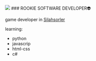
<img src="https://github.com/DenizNazari/DenizNazari/blob/main/1054923.jpg" />
### ROOKIE SOFTWARE DEVELOPER👽



game developer in [Silahsorler](https://github.com/Silahsorler)

learning:
- python 
- javascrip
- html-css
- c#
     
     














<!--<img src="https://www.codewars.com/users/DenizNazar/badges/large"/>

<img src="https://github-readme-stats.vercel.app/api?username=DenizNazari&show_icons=true&theme=radical"/>

<!--
**DenizNazari/DenizNazari** is a ✨ _special_ ✨ repository because its `README.md` (this file) appears on your GitHub profile.
[![Top Langs](https://github-readme-stats.vercel.app/api/top-langs/?username=DenizNazari&layout=compact)](https://github.com/DenizNazari/github-readme-stats)

Here are some ideas to get you started:

- 🔭 I’m currently working on ...
- 🌱 I’m currently learning ...
- 👯 I’m looking to collaborate on ...
- 🤔 I’m looking for help with ...
- 💬 Ask me about ...
- 📫 How to reach me: ...
- 😄 Pronouns: ...
- ⚡ Fun fact: ...
-->
